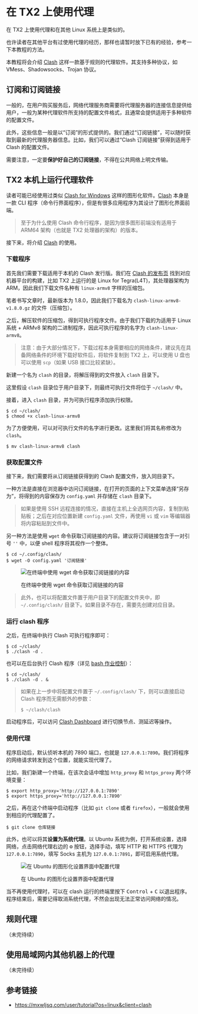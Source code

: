 # 在 TX2 上使用代理

在 TX2 上使用代理和在其他 Linux 系统上是类似的。

也许读者在其他平台有过使用代理的经历，那样也请暂时放下已有的经验，参考一下本教程的方法。

本教程将会介绍 [Clash][clash] 这样一款基于规则的代理软件。其支持多种协议，如 VMess、Shadowsocks、Trojan 协议。

## 订阅和订阅链接

一般的，在用户购买服务后，网络代理服务商需要将代理服务器的连接信息提供给用户，一般为某种代理软件所支持的配置文件格式，且通常会提供适用于多种软件的配置文件。

此外，这些信息一般是以“订阅”的形式提供的。我们通过“订阅链接”，可以随时获取到最新的代理服务器信息。比如，我们可以通过“Clash 订阅链接”获得到适用于 Clash 的配置文件。

需要注意，一定要**保护好自己的订阅链接**，不得在公共网络上明文传输。

## TX2 本机上运行代理软件

读者可能已经使用过类似 [Clash for Windows](https://github.com/Fndroid/clash_for_windows_pkg) 这样的图形化软件。[Clash][clash] 本身是一款 CLI 程序（命令行界面程序），但是有很多应用程序为其设计了图形化界面前端。

> 至于为什么使用 Clash 命令行程序，是因为很多图形前端没有适用于 ARM64 架构（也就是 TX2 处理器的架构）的版本。

接下来，将介绍 [Clash][clash] 的使用。

### 下载程序

首先我们需要下载适用于本机的 Clash 发行版。我们在 [Clash 的发布页][clash-release] 找到对应机器平台的构建，比如 TX2 上运行的是 Linux for Tegra(L4T)，其处理器架构为 ARM，因此我们下载文件名种有 `linux-armv8` 字样的压缩包。

笔者书写文章时，最新版本为 1.8.0，因此我们下载名为 `clash-linux-armv8-v1.8.0.gz` 的文件（压缩包）。

之后，解压软件的压缩包，得到可执行程序文件。由于我们下载的为适用于 Linux 系统 + ARMv8 架构的二进制程序，因此可执行程序的名字为 `clash-linux-armv8`。

> 注意：由于大部分情况下，下载过程本身需要相应的网络条件，建议先在具备网络条件的环境下载好软件后，将软件复制到 TX2 上，可以使用 U 盘也可以使用 `scp`（如果 USB 接口比较紧缺）。

新建一个名为 `clash` 的目录，将解压得到的文件放入 `clash` 目录下。

这里假设 `clash` 目录位于用户目录下，则最终可执行文件将位于 `~/clash/` 中。

接着，进入 `clash` 目录，并为可执行程序添加执行权限。

```console
$ cd ~/clash/
$ chmod +x clash-linux-armv8
```

为了方便使用，可以对可执行文件的名字进行更改。这里我们将其名称修改为 `clash`。

```console
$ mv clash-linux-armv8 clash
```

### 获取配置文件

接下来，我们需要将从订阅链接获得到的 Clash 配置文件，放入同目录下。

一种方法是直接在浏览器中访问订阅链接，在打开的页面的上下文菜单选择“另存为”，将得到的内容保存为 `config.yaml` 并存储在 `clash` 目录下。

> 如果是使用 SSH 远程连接的情况，直接在主机上全选网页内容，复制到粘贴板；之后在对应位置新建 `config.yaml` 文件，再使用 `vi` 或 `vim` 等编辑器将内容粘贴到文件中。

另一种方法是使用 `wget` 命令获取订阅链接的内容。建议将订阅链接包含于一对引号 `''` 中，以便 shell 程序将其视作一个整体。

```console
$ cd ~/.config/clash/
$ wget -O config.yaml '订阅链接'
```

<figure>

![在终端中使用 wget 命令获取订阅链接的内容](https://mxwljsq.com/theme/malio/img/tutorial/linux-clash-2.jpg)
<figcaption>在终端中使用 wget 命令获取订阅链接的内容</figcaption>
</figure>

> 此外，也可以将配置文件置于用户目录下的配置文件夹中，即 `~/.config/clash/` 目录下。如果目录不存在，需要先创建对应目录。

### 运行 clash 程序

之后，在终端中执行 Clash 可执行程序即可：

```console
$ cd ~/clash/
$ ./clash -d .
```

也可以在后台执行 Clash 程序（详见 [bash 作业控制](https://tsagaanbar.github.io/Newly-Programmer-ABC/begin-programming/cli/common-commands.html#任务控制)）：

```console
$ cd ~/clash/
$ ./clash -d . &
```

> 如果在上一步中将配置文件置于 `~/.config/clash/` 下，则可以直接启动 Clash 程序而无需额外的参数：
> ```console
> $ ~/clash/clash
> ```

启动程序后，可以访问 [Clash Dashboard](http://clash.razord.top/) 进行切换节点、测延迟等操作。

### 使用代理

程序启动后，默认侦听本机的 7890 端口，也就是 `127.0.0.1:7890`。我们将程序的网络请求转发到这个位置，就能实现代理了。

比如，我们新建一个终端，在该次会话中增加 `http_proxy` 和 `https_proxy` 两个环境变量：

```console
$ export http_proxy='http://127.0.0.1:7890'
$ export https_proxy='http://127.0.0.1:7890'
```

之后，再在这个终端中启动程序（比如 `git clone` 或者 `firefox`），一般就会使用到相应的代理配置了。

```console
$ git clone 仓库链接
```

此外，也可以将其**设置为系统代理**。以 Ubuntu 系统为例，打开系统设置，选择网络，点击网络代理右边的 <kbd>⚙</kbd> 按钮，选择手动，填写 HTTP 和 HTTPS 代理为 `127.0.0.1:7890`，填写 Socks 主机为 `127.0.0.1:7891`，即可启用系统代理。

<figure>

![在 Ubuntu 的图形化设置界面中配置代理](https://mxwljsq.com/theme/malio/img/tutorial/linux-clash-5.jpg)
<figcaption>在 Ubuntu 的图形化设置界面中配置代理</figcaption>
</figure>

当不再使用代理时，可以在 clash 运行的终端里按下 <kbd>Control</kbd> + <kbd>C</kbd> 以退出程序。程序结束后，需要记得取消系统代理，不然会出现无法正常访问网络的情况。

[clash]: https://github.com/Dreamacro/clash
[clash-release]: https://github.com/Dreamacro/clash/releases

## 规则代理

（未完待续）

## 使用局域网内其他机器上的代理

（未完待续）

## 参考链接

- <https://mxwljsq.com/user/tutorial?os=linux&client=clash>
